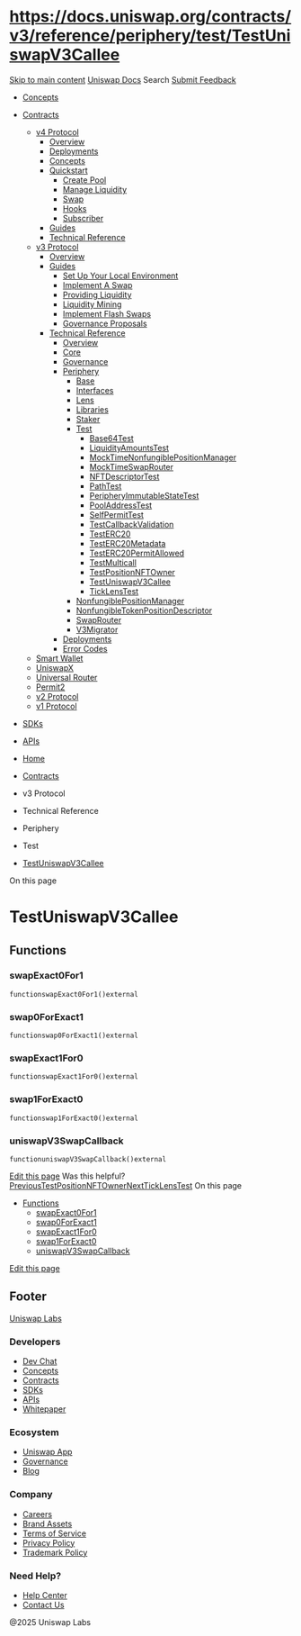 # https://docs.uniswap.org/contracts/v3/reference/periphery/test/TestUniswapV3Callee

[Skip to main content](https://docs.uniswap.org/contracts/v3/reference/periphery/test/TestUniswapV3Callee#__docusaurus_skipToContent_fallback)
[Uniswap Docs](https://docs.uniswap.org/)
Search
[Submit Feedback](https://docs.google.com/forms/d/e/1FAIpQLSdjSkZam8KiatL9XACRVxCHjDJjaPGbls77PCXDKFn4JwykXg/viewform)
  * [Concepts](https://docs.uniswap.org/concepts/overview)
  * [Contracts](https://docs.uniswap.org/contracts/v4/overview)
    * [v4 Protocol](https://docs.uniswap.org/contracts/v4/overview)
      * [Overview](https://docs.uniswap.org/contracts/v4/overview)
      * [Deployments](https://docs.uniswap.org/contracts/v4/deployments)
      * [Concepts](https://docs.uniswap.org/contracts/v4/concepts/v4-vs-v3)
      * [Quickstart](https://docs.uniswap.org/contracts/v4/quickstart/create-pool)
        * [Create Pool](https://docs.uniswap.org/contracts/v4/quickstart/create-pool)
        * [Manage Liquidity](https://docs.uniswap.org/contracts/v4/quickstart/manage-liquidity/setup-liquidity)
        * [Swap](https://docs.uniswap.org/contracts/v4/quickstart/swap)
        * [Hooks](https://docs.uniswap.org/contracts/v4/quickstart/hooks/setup)
        * [Subscriber](https://docs.uniswap.org/contracts/v4/quickstart/subscriber)
      * [Guides](https://docs.uniswap.org/contracts/v4/guides/hooks/your-first-hook)
      * [Technical Reference](https://docs.uniswap.org/contracts/v4/reference/errors/)
    * [v3 Protocol](https://docs.uniswap.org/contracts/v3/overview)
      * [Overview](https://docs.uniswap.org/contracts/v3/overview)
      * [Guides](https://docs.uniswap.org/contracts/v3/guides/local-environment)
        * [Set Up Your Local Environment](https://docs.uniswap.org/contracts/v3/guides/local-environment)
        * [Implement A Swap](https://docs.uniswap.org/contracts/v3/guides/swaps/single-swaps)
        * [Providing Liquidity](https://docs.uniswap.org/contracts/v3/guides/providing-liquidity/setting-up)
        * [Liquidity Mining](https://docs.uniswap.org/contracts/v3/guides/liquidity-mining/overview)
        * [Implement Flash Swaps](https://docs.uniswap.org/contracts/v3/guides/flash-integrations/inheritance-constructors)
        * [Governance Proposals](https://docs.uniswap.org/contracts/v3/guides/governance/liscense-modifications)
      * [Technical Reference](https://docs.uniswap.org/contracts/v3/reference/overview)
        * [Overview](https://docs.uniswap.org/contracts/v3/reference/overview)
        * [Core](https://docs.uniswap.org/contracts/v3/reference/core/UniswapV3Factory)
        * [Governance](https://docs.uniswap.org/contracts/v3/reference/governance/overview)
        * [Periphery](https://docs.uniswap.org/contracts/v3/reference/periphery/base/BlockTimestamp)
          * [Base](https://docs.uniswap.org/contracts/v3/reference/periphery/base/BlockTimestamp)
          * [Interfaces](https://docs.uniswap.org/contracts/v3/reference/periphery/interfaces/IERC20Metadata)
          * [Lens](https://docs.uniswap.org/contracts/v3/reference/periphery/lens/Quoter)
          * [Libraries](https://docs.uniswap.org/contracts/v3/reference/periphery/libraries/Base64)
          * [Staker](https://docs.uniswap.org/contracts/v3/reference/periphery/staker/Design)
          * [Test](https://docs.uniswap.org/contracts/v3/reference/periphery/test/Base64Test)
            * [Base64Test](https://docs.uniswap.org/contracts/v3/reference/periphery/test/Base64Test)
            * [LiquidityAmountsTest](https://docs.uniswap.org/contracts/v3/reference/periphery/test/LiquidityAmountsTest)
            * [MockTimeNonfungiblePositionManager](https://docs.uniswap.org/contracts/v3/reference/periphery/test/MockTimeNonfungiblePositionManager)
            * [MockTimeSwapRouter](https://docs.uniswap.org/contracts/v3/reference/periphery/test/MockTimeSwapRouter)
            * [NFTDescriptorTest](https://docs.uniswap.org/contracts/v3/reference/periphery/test/NFTDescriptorTest)
            * [PathTest](https://docs.uniswap.org/contracts/v3/reference/periphery/test/PathTest)
            * [PeripheryImmutableStateTest](https://docs.uniswap.org/contracts/v3/reference/periphery/test/PeripheryImmutableStateTest)
            * [PoolAddressTest](https://docs.uniswap.org/contracts/v3/reference/periphery/test/PoolAddressTest)
            * [SelfPermitTest](https://docs.uniswap.org/contracts/v3/reference/periphery/test/SelfPermitTest)
            * [TestCallbackValidation](https://docs.uniswap.org/contracts/v3/reference/periphery/test/TestCallbackValidation)
            * [TestERC20](https://docs.uniswap.org/contracts/v3/reference/periphery/test/TestERC20)
            * [TestERC20Metadata](https://docs.uniswap.org/contracts/v3/reference/periphery/test/TestERC20Metadata)
            * [TestERC20PermitAllowed](https://docs.uniswap.org/contracts/v3/reference/periphery/test/TestERC20PermitAllowed)
            * [TestMulticall](https://docs.uniswap.org/contracts/v3/reference/periphery/test/TestMulticall)
            * [TestPositionNFTOwner](https://docs.uniswap.org/contracts/v3/reference/periphery/test/TestPositionNFTOwner)
            * [TestUniswapV3Callee](https://docs.uniswap.org/contracts/v3/reference/periphery/test/TestUniswapV3Callee)
            * [TickLensTest](https://docs.uniswap.org/contracts/v3/reference/periphery/test/TickLensTest)
          * [NonfungiblePositionManager](https://docs.uniswap.org/contracts/v3/reference/periphery/NonfungiblePositionManager)
          * [NonfungibleTokenPositionDescriptor](https://docs.uniswap.org/contracts/v3/reference/periphery/NonfungibleTokenPositionDescriptor)
          * [SwapRouter](https://docs.uniswap.org/contracts/v3/reference/periphery/SwapRouter)
          * [V3Migrator](https://docs.uniswap.org/contracts/v3/reference/periphery/V3Migrator)
        * [Deployments](https://docs.uniswap.org/contracts/v3/reference/deployments/)
        * [Error Codes](https://docs.uniswap.org/contracts/v3/reference/error-codes)
    * [Smart Wallet](https://docs.uniswap.org/contracts/smart-wallet/overview)
    * [UniswapX](https://docs.uniswap.org/contracts/uniswapx/overview)
    * [Universal Router](https://docs.uniswap.org/contracts/universal-router/overview)
    * [Permit2](https://docs.uniswap.org/contracts/permit2/overview)
    * [v2 Protocol](https://docs.uniswap.org/contracts/v2/overview)
    * [v1 Protocol](https://docs.uniswap.org/contracts/v1/overview)
  * [SDKs](https://docs.uniswap.org/sdk/v4/overview)
  * [APIs](https://docs.uniswap.org/api/subgraph/overview)


  * [Home](https://docs.uniswap.org/)
  * [Contracts](https://docs.uniswap.org/contracts/v4/overview)
  * v3 Protocol
  * Technical Reference
  * Periphery
  * Test
  * [TestUniswapV3Callee](https://docs.uniswap.org/contracts/v3/reference/periphery/test/TestUniswapV3Callee)


On this page
# TestUniswapV3Callee
## Functions[​](https://docs.uniswap.org/contracts/v3/reference/periphery/test/TestUniswapV3Callee#functions "Direct link to Functions")
### swapExact0For1[​](https://docs.uniswap.org/contracts/v3/reference/periphery/test/TestUniswapV3Callee#swapexact0for1 "Direct link to swapExact0For1")
```
functionswapExact0For1()external
```

### swap0ForExact1[​](https://docs.uniswap.org/contracts/v3/reference/periphery/test/TestUniswapV3Callee#swap0forexact1 "Direct link to swap0ForExact1")
```
functionswap0ForExact1()external
```

### swapExact1For0[​](https://docs.uniswap.org/contracts/v3/reference/periphery/test/TestUniswapV3Callee#swapexact1for0 "Direct link to swapExact1For0")
```
functionswapExact1For0()external
```

### swap1ForExact0[​](https://docs.uniswap.org/contracts/v3/reference/periphery/test/TestUniswapV3Callee#swap1forexact0 "Direct link to swap1ForExact0")
```
functionswap1ForExact0()external
```

### uniswapV3SwapCallback[​](https://docs.uniswap.org/contracts/v3/reference/periphery/test/TestUniswapV3Callee#uniswapv3swapcallback "Direct link to uniswapV3SwapCallback")
```
functionuniswapV3SwapCallback()external
```

[Edit this page](https://github.com/uniswap/uniswap-docs/tree/main/docs/contracts/v3/reference/periphery/test/TestUniswapV3Callee.md)
Was this helpful?
[PreviousTestPositionNFTOwner](https://docs.uniswap.org/contracts/v3/reference/periphery/test/TestPositionNFTOwner)[NextTickLensTest](https://docs.uniswap.org/contracts/v3/reference/periphery/test/TickLensTest)
On this page
  * [Functions](https://docs.uniswap.org/contracts/v3/reference/periphery/test/TestUniswapV3Callee#functions)
    * [swapExact0For1](https://docs.uniswap.org/contracts/v3/reference/periphery/test/TestUniswapV3Callee#swapexact0for1)
    * [swap0ForExact1](https://docs.uniswap.org/contracts/v3/reference/periphery/test/TestUniswapV3Callee#swap0forexact1)
    * [swapExact1For0](https://docs.uniswap.org/contracts/v3/reference/periphery/test/TestUniswapV3Callee#swapexact1for0)
    * [swap1ForExact0](https://docs.uniswap.org/contracts/v3/reference/periphery/test/TestUniswapV3Callee#swap1forexact0)
    * [uniswapV3SwapCallback](https://docs.uniswap.org/contracts/v3/reference/periphery/test/TestUniswapV3Callee#uniswapv3swapcallback)


[Edit this page](https://github.com/uniswap/uniswap-docs/tree/main/docs/contracts/v3/reference/periphery/test/TestUniswapV3Callee.md)
## Footer
[Uniswap Labs](https://docs.uniswap.org/)
### Developers
  * [Dev Chat](https://discord.com/invite/uniswap)
  * [Concepts](https://docs.uniswap.org/concepts/overview)
  * [Contracts](https://docs.uniswap.org/contracts/v4/overview)
  * [SDKs](https://docs.uniswap.org/sdk/v4/overview)
  * [APIs](https://docs.uniswap.org/api/subgraph/overview)
  * [Whitepaper](https://app.uniswap.org/whitepaper-v4.pdf)


### Ecosystem
  * [Uniswap App](https://app.uniswap.org/)
  * [Governance](https://www.uniswapfoundation.org/governance)
  * [Blog](https://blog.uniswap.org/)


### Company
  * [Careers](https://boards.greenhouse.io/uniswaplabs)
  * [Brand Assets](https://github.com/Uniswap/brand-assets/raw/main/Uniswap%20Brand%20Assets.zip)
  * [Terms of Service](https://support.uniswap.org/hc/en-us/articles/30935100859661-Uniswap-Labs-Terms-of-Service)
  * [Privacy Policy](https://support.uniswap.org/hc/en-us/articles/30934457771405-Uniswap-Labs-Privacy-Policy)
  * [Trademark Policy](https://support.uniswap.org/hc/en-us/articles/30934762216973-Uniswap-Labs-Trademark-Guidelines)


### Need Help?
  * [Help Center](https://support.uniswap.org/)
  * [Contact Us](https://support.uniswap.org/hc/en-us/requests/new)


@2025 Uniswap Labs
[](https://github.com/uniswap/uniswap-docs)[](https://twitter.com/Uniswap)[](https://discord.com/invite/uniswap)
